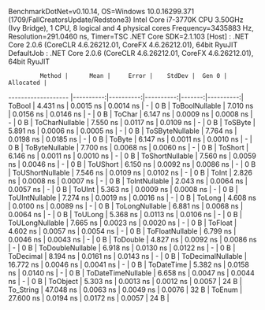 
BenchmarkDotNet=v0.10.14, OS=Windows 10.0.16299.371 (1709/FallCreatorsUpdate/Redstone3)
Intel Core i7-3770K CPU 3.50GHz (Ivy Bridge), 1 CPU, 8 logical and 4 physical cores
Frequency=3435883 Hz, Resolution=291.0460 ns, Timer=TSC
.NET Core SDK=2.1.103
  [Host]     : .NET Core 2.0.6 (CoreCLR 4.6.26212.01, CoreFX 4.6.26212.01), 64bit RyuJIT
  DefaultJob : .NET Core 2.0.6 (CoreCLR 4.6.26212.01, CoreFX 4.6.26212.01), 64bit RyuJIT


             Method |      Mean |     Error |    StdDev |  Gen 0 | Allocated |
------------------- |----------:|----------:|----------:|-------:|----------:|
             ToBool |  4.431 ns | 0.0015 ns | 0.0014 ns |      - |       0 B |
     ToBoolNullable |  7.010 ns | 0.0156 ns | 0.0146 ns |      - |       0 B |
             ToChar |  6.147 ns | 0.0009 ns | 0.0008 ns |      - |       0 B |
     ToCharNullable |  7.550 ns | 0.0117 ns | 0.0109 ns |      - |       0 B |
            ToSByte |  5.891 ns | 0.0006 ns | 0.0005 ns |      - |       0 B |
    ToSByteNullable |  7.764 ns | 0.0198 ns | 0.0185 ns |      - |       0 B |
             ToByte |  6.147 ns | 0.0011 ns | 0.0010 ns |      - |       0 B |
     ToByteNullable |  7.700 ns | 0.0068 ns | 0.0060 ns |      - |       0 B |
            ToShort |  6.146 ns | 0.0011 ns | 0.0010 ns |      - |       0 B |
    ToShortNullable |  7.560 ns | 0.0059 ns | 0.0046 ns |      - |       0 B |
           ToUShort |  6.150 ns | 0.0092 ns | 0.0086 ns |      - |       0 B |
   ToUShortNullable |  7.546 ns | 0.0109 ns | 0.0102 ns |      - |       0 B |
              ToInt |  2.826 ns | 0.0008 ns | 0.0007 ns |      - |       0 B |
      ToIntNullable |  2.043 ns | 0.0064 ns | 0.0057 ns |      - |       0 B |
             ToUInt |  5.363 ns | 0.0009 ns | 0.0008 ns |      - |       0 B |
     ToUIntNullable |  7.274 ns | 0.0019 ns | 0.0016 ns |      - |       0 B |
             ToLong |  4.608 ns | 0.0100 ns | 0.0089 ns |      - |       0 B |
     ToLongNullable |  6.881 ns | 0.0068 ns | 0.0064 ns |      - |       0 B |
            ToULong |  5.368 ns | 0.0113 ns | 0.0106 ns |      - |       0 B |
    ToULongNullable |  7.665 ns | 0.0023 ns | 0.0020 ns |      - |       0 B |
            ToFloat |  4.602 ns | 0.0057 ns | 0.0054 ns |      - |       0 B |
    ToFloatNullable |  6.799 ns | 0.0046 ns | 0.0043 ns |      - |       0 B |
           ToDouble |  4.827 ns | 0.0092 ns | 0.0086 ns |      - |       0 B |
   ToDoubleNullable |  6.918 ns | 0.0130 ns | 0.0122 ns |      - |       0 B |
          ToDecimal |  8.194 ns | 0.0161 ns | 0.0143 ns |      - |       0 B |
  ToDecimalNullable | 16.772 ns | 0.0046 ns | 0.0041 ns |      - |       0 B |
         ToDateTime |  5.382 ns | 0.0158 ns | 0.0140 ns |      - |       0 B |
 ToDateTimeNullable |  6.658 ns | 0.0047 ns | 0.0044 ns |      - |       0 B |
           ToObject |  5.303 ns | 0.0013 ns | 0.0012 ns | 0.0057 |      24 B |
          To_String | 47.048 ns | 0.0063 ns | 0.0049 ns | 0.0076 |      32 B |
             ToEnum | 27.600 ns | 0.0194 ns | 0.0172 ns | 0.0057 |      24 B |
